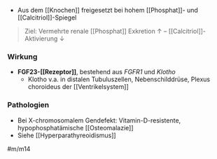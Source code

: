 - Aus dem [[Knochen]] freigesetzt bei hohem [[Phosphat]]- und [[Calcitriol]]-Spiegel

> Ziel: Vermehrte renale [[Phosphat]] Exkretion ↑ – [[Calcitriol]]-Aktivierung ↓ 
### Wirkung
- **FGF23-[[Rezeptor]]**, bestehend aus *FGFR1* und *Klotho*
	- Klotho v.a. in distalen Tubuluszellen, Nebenschilddrüse, Plexus choroideus der [[Ventrikelsystem]]

### Pathologien
- Bei X-chromosomalem Gendefekt: Vitamin-D-resistente, hypophosphatämische [[Osteomalazie]]
- Siehe [[Hyperparathyreoidismus]]

#m/m14 